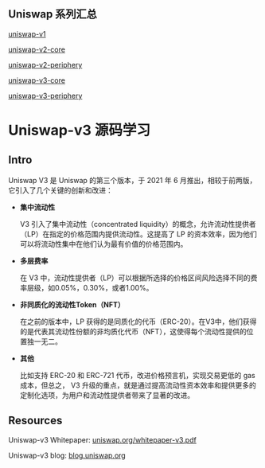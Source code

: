 ## Uniswap 系列汇总

[uniswap-v1](https://github.com/Louis-XWB/Uniswap-v1/)

[uniswap-v2-core](https://github.com/Louis-XWB/uniswap-v2-core)

[uniswap-v2-periphery](https://github.com/Louis-XWB/uniswap-v2-periphery)

[uniswap-v3-core](https://github.com/Louis-XWB/uniswap-v3-core)

[uniswap-v3-periphery](https://github.com/Louis-XWB/uniswap-v3-periphery)


# Uniswap-v3 源码学习

## Intro

Uniswap V3 是 Uniswap 的第三个版本，于 2021 年 6 月推出，相较于前两版，它引入了几个关键的创新和改进：

* **集中流动性**
    
     V3 引入了集中流动性（concentrated liquidity）的概念，允许流动性提供者（LP）在指定的价格范围内提供流动性。这提高了 LP 的资本效率，因为他们可以将流动性集中在他们认为最有价值的价格范围内。
     

* **多层费率**

    在 V3 中，流动性提供者（LP）可以根据所选择的价格区间风险选择不同的费率层级，如0.05%，0.30%，或者1.00%。

* **非同质化的流动性Token（NFT）**

    在之前的版本中，LP 获得的是同质化的代币（ERC-20）。在V3中，他们获得的是代表其流动性份额的非均质化代币（NFT），这使得每个流动性提供的位置独一无二。

* **其他**

    比如支持 ERC-20 和 ERC-721 代币，改进价格预言机，实现交易更低的 gas 成本，但总之， V3 升级的重点，就是通过提高流动性资本效率和提供更多的定制化选项，为用户和流动性提供者带来了显著的改进。
    



## Resources

Uniswap-v3 Whitepaper: [uniswap.org/whitepaper-v3.pdf](https://uniswap.org/whitepaper-v3.pdf)

Uniswap-v3 blog: [blog.uniswap.org](https://blog.uniswap.org/uniswap-v3)




